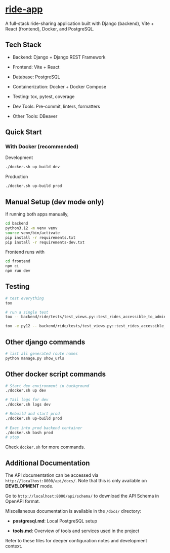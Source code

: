 # [ride-app](https://github.com/devvienxyz/ride-app)

A full-stack ride-sharing application built with Django (backend), Vite + React (frontend), Docker, and PostgreSQL.

## Tech Stack

- Backend: Django + Django REST Framework

- Frontend: Vite + React

- Database: PostgreSQL

- Containerization: Docker + Docker Compose

- Testing: tox, pytest, coverage

- Dev Tools: Pre-commit, linters, formatters

- Other Tools: DBeaver

## Quick Start

### With Docker (recommended)

Development

```bash
./docker.sh up-build dev
```

Production

```bash
./docker.sh up-build prod
```

## Manual Setup (dev mode only)

If running both apps manually,

```bash
cd backend
python3.12 -m venv venv
source venv/bin/activate
pip install -r requirements.txt
pip install -r requirements-dev.txt
```

Frontend runs with

```bash
cd frontend
npm ci
npm run dev
```

## Testing

```bash
# test everything
tox

# run a single test
tox -- backend/ride/tests/test_views.py::test_rides_accessible_to_admin_only

tox -e py12 -- backend/ride/tests/test_views.py::test_rides_accessible_to_admin_only
```

## Other django commands

```bash
# list all generated route names
python manage.py show_urls
```


## Other docker script commands

```bash
# Start dev environment in background
./docker.sh up dev

# Tail logs for dev
./docker.sh logs dev

# Rebuild and start prod
./docker.sh up-build prod
 
# Exec into prod backend container
./docker.sh bash prod
# stop 
```

Check `docker.sh` for more commands.

## Additional Documentation

The API documentation can be accessed via `http://localhost:8000/api/docs/`. Note that this is only available on **DEVELOPMENT** mode.

Go to `http://localhost:8000/api/schema/` to download the API Schema in OpenAPI format.

Miscellaneous documentation is available in the `/docs/` directory:

- **postgresql.md**: Local PostgreSQL setup

- **tools.md**: Overview of tools and services used in the project

Refer to these files for deeper configuration notes and development context.
